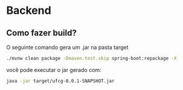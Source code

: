 # Backend

## Como fazer build?
O seguinte comando gera um .jar na pasta target
```bash
./mvnw clean package -Dmaven.test.skip spring-boot:repackage -X
```
você pode executar o jar gerado com:
```bash
java -jar target/ufcg-0.0.1-SNAPSHOT.jar
```
